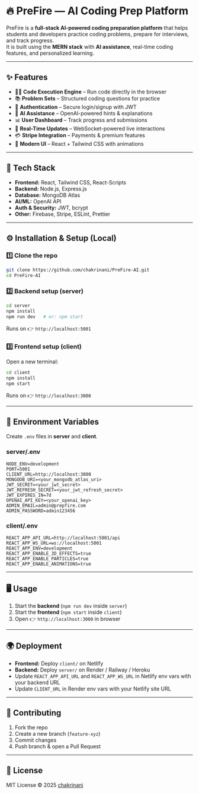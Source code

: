 # 🔥 PreFire — AI Coding Prep Platform

PreFire is a **full-stack AI-powered coding preparation platform** that helps students and developers practice coding problems, prepare for interviews, and track progress.  
It is built using the **MERN stack** with **AI assistance**, real-time coding features, and personalized learning.

---

## ✨ Features
- 🧑‍💻 **Code Execution Engine** – Run code directly in the browser  
- 📚 **Problem Sets** – Structured coding questions for practice  
- 🔐 **Authentication** – Secure login/signup with JWT  
- 🤖 **AI Assistance** – OpenAI-powered hints & explanations  
- 📊 **User Dashboard** – Track progress and submissions  
- 🔄 **Real-Time Updates** – WebSocket-powered live interactions  
- 💳 **Stripe Integration** – Payments & premium features  
- 🎨 **Modern UI** – React + Tailwind CSS with animations  

---

## 🚀 Tech Stack
- **Frontend:** React, Tailwind CSS, React-Scripts  
- **Backend:** Node.js, Express.js  
- **Database:** MongoDB Atlas  
- **AI/ML:** OpenAI API  
- **Auth & Security:** JWT, bcrypt  
- **Other:** Firebase, Stripe, ESLint, Prettier  

---

## ⚙️ Installation & Setup (Local)

### 1️⃣ Clone the repo
```bash
git clone https://github.com/chakrinani/PreFire-AI.git
cd PreFire-AI
````

### 2️⃣ Backend setup (server)

```bash
cd server
npm install
npm run dev   # or: npm start
```

Runs on 👉 `http://localhost:5001`

### 3️⃣ Frontend setup (client)

Open a new terminal:

```bash
cd client
npm install
npm start
```

Runs on 👉 `http://localhost:3000`

---

## 🔑 Environment Variables

Create `.env` files in **server** and **client**.

### server/.env

```
NODE_ENV=development
PORT=5001
CLIENT_URL=http://localhost:3000
MONGODB_URI=<your_mongodb_atlas_uri>
JWT_SECRET=<your_jwt_secret>
JWT_REFRESH_SECRET=<your_jwt_refresh_secret>
JWT_EXPIRES_IN=7d
OPENAI_API_KEY=<your_openai_key>
ADMIN_EMAIL=admin@prepfire.com
ADMIN_PASSWORD=admin123456
```

### client/.env

```
REACT_APP_API_URL=http://localhost:5001/api
REACT_APP_WS_URL=ws://localhost:5001
REACT_APP_ENV=development
REACT_APP_ENABLE_3D_EFFECTS=true
REACT_APP_ENABLE_PARTICLES=true
REACT_APP_ENABLE_ANIMATIONS=true
```

---

## 🖥️ Usage

1. Start the **backend** (`npm run dev` inside `server`)
2. Start the **frontend** (`npm start` inside `client`)
3. Open 👉 `http://localhost:3000` in browser

---

## 🌍 Deployment

* **Frontend:** Deploy `client/` on Netlify
* **Backend:** Deploy `server/` on Render / Railway / Heroku
* Update `REACT_APP_API_URL` and `REACT_APP_WS_URL` in Netlify env vars with your backend URL
* Update `CLIENT_URL` in Render env vars with your Netlify site URL

---

## 📌 Contributing

1. Fork the repo
2. Create a new branch (`feature-xyz`)
3. Commit changes
4. Push branch & open a Pull Request

---

## 📜 License

MIT License © 2025 [chakrinani](https://github.com/chakrinani)
